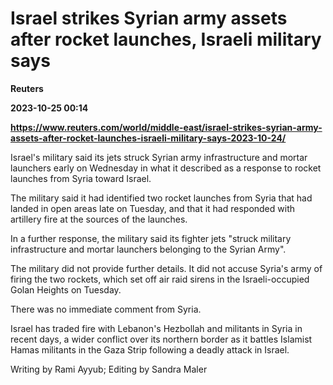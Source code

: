 # Israel strikes Syrian army assets after rocket launches, Israeli military says
**Reuters**

**2023-10-25 00:14**

**https://www.reuters.com/world/middle-east/israel-strikes-syrian-army-assets-after-rocket-launches-israeli-military-says-2023-10-24/**

Israel's military said its jets struck Syrian army infrastructure and mortar launchers early on Wednesday in what it described as a response to rocket launches from Syria toward Israel.

The military said it had identified two rocket launches from Syria that had landed in open areas late on Tuesday, and that it had responded with artillery fire at the sources of the launches.

In a further response, the military said its fighter jets "struck military infrastructure and mortar launchers belonging to the Syrian Army".

The military did not provide further details. It did not accuse Syria's army of firing the two rockets, which set off air raid sirens in the Israeli-occupied Golan Heights on Tuesday.

There was no immediate comment from Syria.

Israel has traded fire with Lebanon's Hezbollah and militants in Syria in recent days, a wider conflict over its northern border as it battles Islamist Hamas militants in the Gaza Strip following a deadly attack in Israel.

Writing by Rami Ayyub; Editing by Sandra Maler